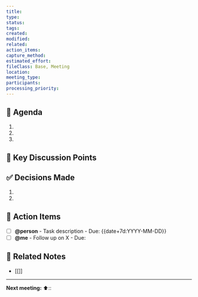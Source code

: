 ```yaml
---
title:
type:
status:
tags:
created:
modified:
related:
action_items:
capture_method:
estimated_effort:
fileClass: Base, Meeting
location:
meeting_type:
participants:
processing_priority:
---
```


## 🎯 Agenda
1. 
2. 
3. 

## 📝 Key Discussion Points

## ✅ Decisions Made
1. 
2. 

## 🎯 Action Items
- [ ] **@person** - Task description - Due: {{date+7d:YYYY-MM-DD}}
- [ ] **@me** - Follow up on X - Due: 

## 🔗 Related Notes
- [[]]

---
**Next meeting:** 
⬆️:: 